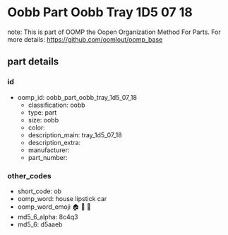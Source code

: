 # Oobb Part Oobb Tray 1D5 07 18  

note: This is part of OOMP the Oopen Organization Method For Parts. For more details: https://github.com/oomlout/oomp_base

##  part details





### id
* oomp_id: oobb_part_oobb_tray_1d5_07_18
  * classification: oobb
  * type: part
  * size: oobb
  * color: 
  * description_main: tray_1d5_07_18
  * description_extra: 
  * manufacturer: 
  * part_number: 

### other_codes
* short_code: ob
* oomp_word: house lipstick car
* oomp_word_emoji :house: :lipstick: :car:
* md5_6_alpha: 8c4q3
* md5_6: d5aaeb